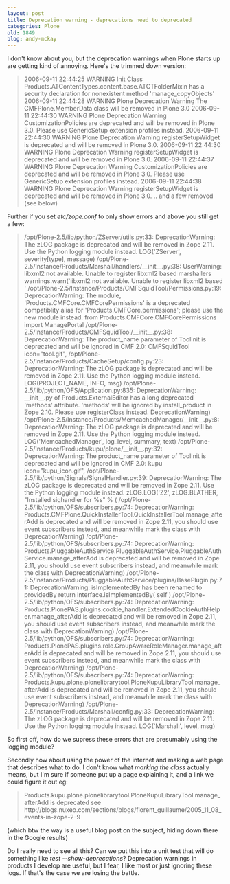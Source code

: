 ```yaml
---
layout: post
title: Deprecation warning - deprecations need to deprecated
categories: Plone
old: 1849
blog: andy-mckay
---
```

I don't know about you, but the deprecation warnings when Plone starts up are getting kind of annoying. Here's the trimmed down version:

<blockquote>
2006-09-11 22:44:25 WARNING Init Class Products.ATContentTypes.content.base.ATCTFolderMixin has a security declaration for nonexistent method 'manage_copyObjects'
2006-09-11 22:44:28 WARNING Plone Deprecation Warning 
The CMFPlone.MemberData class will be removed in Plone 3.0
2006-09-11 22:44:30 WARNING Plone Deprecation Warning 
CustomizationPolicies are deprecated and will be removed in Plone 3.0. Please use GenericSetup extension profiles instead.
2006-09-11 22:44:30 WARNING Plone Deprecation Warning 
registerSetupWidget is deprecated and will be removed in Plone 3.0.
2006-09-11 22:44:30 WARNING Plone Deprecation Warning 
registerSetupWidget is deprecated and will be removed in Plone 3.0.
2006-09-11 22:44:37 WARNING Plone Deprecation Warning 
CustomizationPolicies are deprecated and will be removed in Plone 3.0. Please use GenericSetup extension profiles instead.
2006-09-11 22:44:38 WARNING Plone Deprecation Warning 
registerSetupWidget is deprecated and will be removed in Plone 3.0.
.. and a few removed (see below)
</blockquote>

Further if you set <em>etc/zope.conf</em> to only show errors and above you still get a few:

<blockquote>/opt/Plone-2.5/lib/python/ZServer/utils.py:33: DeprecationWarning: The zLOG package is deprecated and will be removed in Zope 2.11. Use the Python logging module instead.
  LOG('ZServer', severity[type], message)
/opt/Plone-2.5/Instance/Products/Marshall/handlers/__init__.py:38: UserWarning: libxml2 not available. Unable to register libxml2 based marshallers
  warnings.warn('libxml2 not available. Unable to register libxml2 based ' 
/opt/Plone-2.5/Instance/Products/CMFSquidTool/Permissions.py:19: DeprecationWarning: The module, 'Products.CMFCore.CMFCorePermissions' is a deprecated compatiblity alias for 'Products.CMFCore.permissions';  please use the new module instead.
  from Products.CMFCore.CMFCorePermissions import ManagePortal
/opt/Plone-2.5/Instance/Products/CMFSquidTool/__init__.py:38: DeprecationWarning: The product_name parameter of ToolInit is deprecated and will be ignored in CMF 2.0: CMFSquidTool
  icon="tool.gif",
/opt/Plone-2.5/Instance/Products/CacheSetup/config.py:23: DeprecationWarning: The zLOG package is deprecated and will be removed in Zope 2.11. Use the Python logging module instead.
  LOG(PROJECT_NAME, INFO, msg)
/opt/Plone-2.5/lib/python/OFS/Application.py:835: DeprecationWarning: __init__.py of Products.ExternalEditor has a long deprecated 'methods' attribute. 'methods' will be ignored by install_product in Zope 2.10. Please use registerClass instead.
  DeprecationWarning)
/opt/Plone-2.5/Instance/Products/MemcachedManager/__init__.py:8: DeprecationWarning: The zLOG package is deprecated and will be removed in Zope 2.11. Use the Python logging module instead.
  LOG('MemcachedManager', log_level, summary, text)
/opt/Plone-2.5/Instance/Products/kupu/plone/__init__.py:32: DeprecationWarning: The product_name parameter of ToolInit is deprecated and will be ignored in CMF 2.0: kupu
  icon="kupu_icon.gif",
/opt/Plone-2.5/lib/python/Signals/SignalHandler.py:39: DeprecationWarning: The zLOG package is deprecated and will be removed in Zope 2.11. Use the Python logging module instead.
  zLOG.LOG('Z2', zLOG.BLATHER, "Installed sighandler for %s" % (
/opt/Plone-2.5/lib/python/OFS/subscribers.py:74: DeprecationWarning: Products.CMFPlone.QuickInstallerTool.QuickInstallerTool.manage_afterAdd is deprecated and will be removed in Zope 2.11, you should use event subscribers instead, and meanwhile mark the class with <five:deprecatedManageAddDelete/>
  DeprecationWarning)
/opt/Plone-2.5/lib/python/OFS/subscribers.py:74: DeprecationWarning: Products.PluggableAuthService.PluggableAuthService.PluggableAuthService.manage_afterAdd is deprecated and will be removed in Zope 2.11, you should use event subscribers instead, and meanwhile mark the class with <five:deprecatedManageAddDelete/>
  DeprecationWarning)
/opt/Plone-2.5/Instance/Products/PluggableAuthService/plugins/BasePlugin.py:71: DeprecationWarning: isImplementedBy has been renamed to providedBy
  return interface.isImplementedBy( self )
/opt/Plone-2.5/lib/python/OFS/subscribers.py:74: DeprecationWarning: Products.PlonePAS.plugins.cookie_handler.ExtendedCookieAuthHelper.manage_afterAdd is deprecated and will be removed in Zope 2.11, you should use event subscribers instead, and meanwhile mark the class with <five:deprecatedManageAddDelete/>
  DeprecationWarning)
/opt/Plone-2.5/lib/python/OFS/subscribers.py:74: DeprecationWarning: Products.PlonePAS.plugins.role.GroupAwareRoleManager.manage_afterAdd is deprecated and will be removed in Zope 2.11, you should use event subscribers instead, and meanwhile mark the class with <five:deprecatedManageAddDelete/>
  DeprecationWarning)
/opt/Plone-2.5/lib/python/OFS/subscribers.py:74: DeprecationWarning: Products.kupu.plone.plonelibrarytool.PloneKupuLibraryTool.manage_afterAdd is deprecated and will be removed in Zope 2.11, you should use event subscribers instead, and meanwhile mark the class with <five:deprecatedManageAddDelete/>
  DeprecationWarning)
/opt/Plone-2.5/Instance/Products/Marshall/config.py:33: DeprecationWarning: The zLOG package is deprecated and will be removed in Zope 2.11. Use the Python logging module instead.
  LOG('Marshall', level, msg)
</blockquote>
 
So first off, how do we supress these errors that are presumably using the logging module?

Secondly how about using the power of the internet and making a web page that describes what to do. I don't know what <em>marking the class</em> actually means, but I'm sure if someone put up a page explaining it, and a link we could figure it out eg:

<blockquote>Products.kupu.plone.plonelibrarytool.PloneKupuLibraryTool.manage_afterAdd is deprecated see http://blogs.nuxeo.com/sections/blogs/florent_guillaume/2005_11_08_events-in-zope-2-9</blockquote>

(which btw the way is a useful blog post on the subject, hiding down there in the Google results)

Do I really need to see all this? Can we put this into a unit test that will do something like <em>test --show-deprecations</em>? Deprecation warnings in products I develop are useful, but I fear, I like most or just ignoring these logs. If that's the case we are losing the battle.
